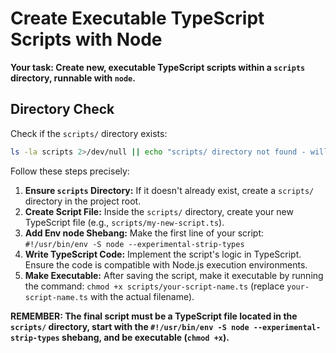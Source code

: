 # Create Executable TypeScript Scripts with Node

**Your task: Create new, executable TypeScript scripts within a `scripts` directory, runnable with `node`.**

## Directory Check

Check if the `scripts/` directory exists:

```bash
ls -la scripts 2>/dev/null || echo "scripts/ directory not found - will create it"
```

Follow these steps precisely:

1.  **Ensure `scripts` Directory:** If it doesn't already exist, create a `scripts/` directory in the project root.
2.  **Create Script File:** Inside the `scripts/` directory, create your new TypeScript file (e.g., `scripts/my-new-script.ts`).
3.  **Add Env node Shebang:** Make the first line of your script: `#!/usr/bin/env -S node --experimental-strip-types`
4.  **Write TypeScript Code:** Implement the script's logic in TypeScript. Ensure the code is compatible with Node.js execution environments.
5.  **Make Executable:** After saving the script, make it executable by running the command: `chmod +x scripts/your-script-name.ts` (replace `your-script-name.ts` with the actual filename).

**REMEMBER: The final script must be a TypeScript file located in the `scripts/` directory, start with the `#!/usr/bin/env -S node --experimental-strip-types` shebang, and be executable (`chmod +x`).**
